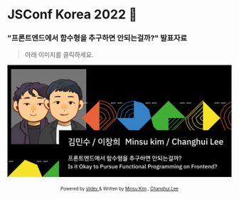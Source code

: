 # JSConf Korea 2022 🌈

### "프론트엔드에서 함수형을 추구하면 안되는걸까?" 발표자료

> 아래 이미지를 클릭하세요.


[![프론트엔드에서 함수형을 추구하면 안되는걸까?](public/images/og.png)](https://moonlit-nougat-422445.netlify.app/1)


<div align='center'>
  <sub>
    <sup>
      Powered by
      <a href='https://github.com/slidevjs/slidev' target='_blank'>
        slidev
      </a>
      &
      Written by
      <a href="https://github.com/alstn2468">Minsu Kim</a>
      ,
      <a href="https://github.com/blurfx">Changhui Lee</a>
    </sup>
  </sub>
</div>
